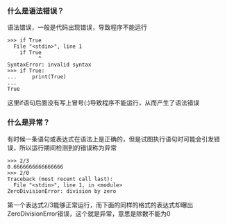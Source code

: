 ### 什么是语法错误？

语法错误，一般是代码出现错误，导致程序不能运行

```
>>> if True
  File "<stdin>", line 1
    if True
          ^
SyntaxError: invalid syntax
>>> if True:
...     print(True)
...
True
```

这里if语句后面没有写上冒号\(:\)导致程序不能运行，从而产生了语法错误

### 什么是异常？

有时候一条语句或表达式在语法上是正确的，但是试图执行语句时可能会引发错误，所以运行期间检测到的错误称为异常

```
>>> 2/3
0.6666666666666666
>>> 2/0
Traceback (most recent call last):
  File "<stdin>", line 1, in <module>
ZeroDivisionError: division by zero
```

第一个表达式2/3能够正常运行，而下面的同样的格式的表达式却曝出ZeroDivisionError错误，这个就是异常，意思是除数不能为0

